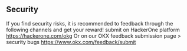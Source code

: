 ## Security

If you find security risks, it is recommended to feedback through the following channels and get your reward!
submit on HackerOne platform https://hackerone.com/okg Or on our OKX feedback submission page > security bugs https://www.okx.com/feedback/submit
